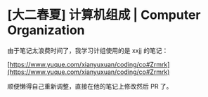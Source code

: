 # [大二春夏] 计算机组成 | Computer Organization

由于笔记太浪费时间了，我学习计组使用的是 xxjj 的笔记：

[https://www.yuque.com/xianyuxuan/coding/co#Zrmrk](https://www.yuque.com/xianyuxuan/coding/co#Zrmrk)

顺便懒得自己重新调整，直接在他的笔记上修改然后 PR 了。